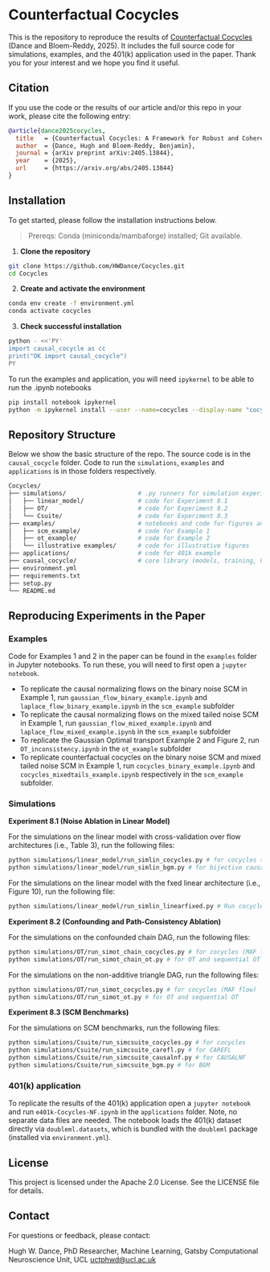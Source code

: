 # Counterfactual Cocycles
This is the repository to reproduce the results of [Counterfactual Cocycles](https://arxiv.org/abs/2405.13844) (Dance and Bloem-Reddy, 2025). It includes the full source code for simulations, examples, and the 401(k) application used in the paper. Thank you for your interest and we hope you find it useful.

## Citation
If you use the code or the results of our article and/or this repo in your work, please cite the following entry:
```bibtex
@article{dance2025cocycles,
  title   = {Counterfactual Cocycles: A Framework for Robust and Coherent Counterfactual Transports},
  author  = {Dance, Hugh and Bloem-Reddy, Benjamin},
  journal = {arXiv preprint arXiv:2405.13844},
  year    = {2025},
  url     = {https://arxiv.org/abs/2405.13844}
}
```

## Installation

To get started, please follow the installation instructions below.

> Prereqs: Conda (miniconda/mambaforge) installed; Git available.

1. **Clone the repository**
```bash
git clone https://github.com/HWDance/Cocycles.git
cd Cocycles
```
   
2. **Create and activate the environment**
  ```bash
  conda env create -f environment.yml
  conda activate cocycles
  ```
3. **Check successful installation**
  ```bash
  python - <<'PY'
  import causal_cocycle as cc
  print("OK import causal_cocycle")
  PY
  ```

To run the examples and application, you will need ```ipykernel``` to be able to run the .ipynb notebooks
```bash
pip install notebook ipykernel
python -m ipykernel install --user --name=cocycles --display-name "cocycles" (optionally register env as selectable Jupyter kernel)
```

## Repository Structure
Below we show the basic structure of the repo. The source code is in the ```causal_cocycle``` folder. Code to run the ```simulations```, ```examples``` and ```applications``` is in those folders respectively. 
```bash
Cocycles/
├── simulations/                    # .py runners for simulation experiments (and *_hpc.py for clusters)
│   ├── linear_model/               # code for Experiment 8.1
│   ├── OT/                         # code for Experiment 8.2
│   └── Csuite/                     # code for Experiment 8.3
├── examples/                       # notebooks and code for figures and examples
│   ├── scm_example/                # code for Example 1
│   ├── ot_example/                 # code for Example 2
│   └── illustrative examples/      # code for illustrative figures
├── applications/                   # code for 401k example
├── causal_cocycle/                 # core library (models, training, kernels)
├── environment.yml
├── requirements.txt
├── setup.py
└── README.md
```

## Reproducing Experiments in the Paper

### Examples
Code for Examples 1 and 2 in the paper can be found in the ```examples``` folder in Jupyter notebooks. To run these, you will need to first open a ```jupyter notebook```.

- To replicate the causal normalizing flows on the binary noise SCM in Example 1, run ```gaussian_flow_binary_example.ipynb``` and ```laplace_flow_binary_example.ipynb``` in the ```scm_example``` subfolder
- To replicate the causal normalizing flows on the mixed tailed noise SCM in Example 1, run ```gaussian_flow_mixed_example.ipynb``` and ```laplace_flow_mixed_example.ipynb``` in the ```scm_example``` subfolder
- To replicate the Gaussian Optimal transport Example 2 and Figure 2, run ```OT_inconsistency.ipynb``` in the ```ot_example``` subfolder
- To replicate counterfactual cocycles on the binary noise SCM and mixed tailed noise SCM in Example 1, run ```cocycles_binary_example.ipynb``` and ```cocycles_mixedtails_example.ipynb``` respectively in the ```scm_example``` subfolder.

### Simulations

**Experiment 8.1 (Noise Ablation in Linear Model)**

For the simulations on the linear model with cross-validation over flow architectures (i.e., Table 3), run the following files:
```bash
python simulations/linear_model/run_simlin_cocycles.py # for cocycles (CMMD-V/CMMD-U)
python simulations/linear_model/run_simlin_bgm.py # for bijective causal models with different base distributions
```
For the simulations on the linear model with the fxed linear architecture (i.e., Figure 10), run the following file:
```bash
python simulations/linear_model/run_simlin_linearfixed.py # Run cocycles, maximum-likelihood BGMs and URR BGMs with fixed linear architecture
```

**Experiment 8.2 (Confounding and Path-Consistency Ablation)**

For the simulations on the confounded chain DAG, run the following files:
```bash
python simulations/OT/run_simot_chain_cocycles.py # for cocycles (MAF flow)
python simulations/OT/run_simot_chain_ot.py # for OT and sequential OT
```

For the simulations on the non-additive triangle DAG, run the following files:
```bash
python simulations/OT/run_simot_cocycles.py # for cocycles (MAF flow)
python simulations/OT/run_simot_ot.py # for OT and sequential OT
```

**Experiment 8.3 (SCM Benchmarks)**

For the simulations on SCM benchmarks, run the following files:
```bash
python simulations/Csuite/run_simcsuite_cocycles.py # for cocycles
python simulations/Csuite/run_simcsuite_carefl.py # for CAREFL
python simulations/Csuite/run_simcsuite_causalnf.py # for CAUSALNF
python simulations/Csuite/run_simcsuite_bgm.py # for BGM
```


### 401(k) application
To replicate the results of the 401(k) application open a ```jupyter notebook``` and run ```e401k-Cocycles-NF.ipynb``` in the ```applications``` folder. Note, no separate data files are needed. The notebook loads the 401(k) dataset directly via `doubleml.datasets`, which is bundled with the `doubleml` package (installed via ```environment.yml```).


## License
This project is licensed under the Apache 2.0 License. See the LICENSE file for details.

## Contact
For questions or feedback, please contact:

Hugh W. Dance,
PhD Researcher, Machine Learning,
Gatsby Computational Neuroscience Unit, UCL
uctphwd@ucl.ac.uk
